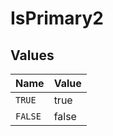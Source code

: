 # IsPrimary2


## Values

| Name    | Value   |
| ------- | ------- |
| `TRUE`  | true    |
| `FALSE` | false   |